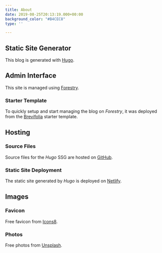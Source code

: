 ```yaml
---
title: About
date: 2019-08-25T20:13:19.000+00:00
background_color: "#B4CEC8"
type: ''

---
```

## Static Site Generator

This blog is generated with [Hugo](https://gohugo.io/ "fastest static site generator").

## Admin Interface

This site is managed using [Forestry](https://forestry.io/ "A static CMS that commits").

### Starter Template

To quickly setup and start managing the blog on _Forestry_, it was deployed from the [Brevifolia](https://github.com/kendallstrautman/brevifolia-hugo-forestry "start Hugo blog on Forestry CMS") starter template.

## Hosting

### Source Files

Source files for the _Hugo_ SSG are hosted on [GitHub](https://github.com/ "code development platform").

### Static Site Deployment

The static site generated by _Hugo_ is deployed on [Netlify](https://www.netlify.com/ "static site deployment").

## Images

### Favicon

Free favicon from [Icons8](https://icons8.com/ "free icons").

### Photos

Free photos from [Unsplash](https://unsplash.com/ "free photos").